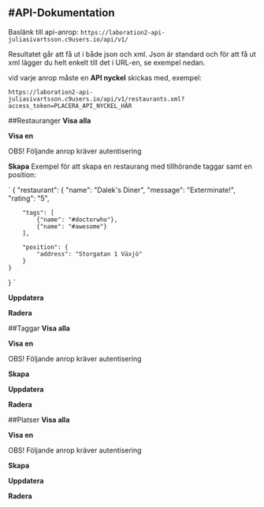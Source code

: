 #API-Dokumentation
-------------------------------

Baslänk till api-anrop: `https://laboration2-api-juliasivartsson.c9users.io/api/v1/`

Resultatet går att få ut i både json och xml. Json är standard och för att få ut xml lägger du helt enkelt till det i URL-en, se exempel nedan.

vid varje anrop måste en **API nyckel** skickas med, exempel:

`
https://laboration2-api-juliasivartsson.c9users.io/api/v1/restaurants.xml?access_token=PLACERA_API_NYCKEL_HÄR
`

##Restauranger
**Visa alla**

**Visa en**

OBS! Följande anrop kräver autentisering

**Skapa**
Exempel för att skapa en restaurang med tillhörande taggar samt en position:

`
{
    "restaurant": {
        "name": "Dalek's Diner",
        "message": "Exterminate!",
        "rating": "5",
    
        "tags": [
            {"name": "#doctorwho"},
            {"name": "#awesome"}
        ],
    
        "position": {
            "address": "Storgatan 1 Växjö"
        }
    }
}
`

**Uppdatera**

**Radera**

##Taggar
**Visa alla**

**Visa en**

OBS! Följande anrop kräver autentisering

**Skapa**

**Uppdatera**

**Radera**

##Platser
**Visa alla**

**Visa en**

OBS! Följande anrop kräver autentisering

**Skapa**

**Uppdatera**

**Radera**
